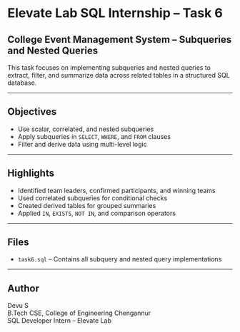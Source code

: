 # Elevate Lab SQL Internship – Task 6  
## College Event Management System – Subqueries and Nested Queries

This task focuses on implementing subqueries and nested queries to extract, filter, and summarize data across related tables in a structured SQL database.

---

## Objectives

- Use scalar, correlated, and nested subqueries
- Apply subqueries in `SELECT`, `WHERE`, and `FROM` clauses
- Filter and derive data using multi-level logic

---

## Highlights

- Identified team leaders, confirmed participants, and winning teams
- Used correlated subqueries for conditional checks
- Created derived tables for grouped summaries
- Applied `IN`, `EXISTS`, `NOT IN`, and comparison operators

---

## Files

- `task6.sql` – Contains all subquery and nested query implementations

---

## Author

Devu S  
B.Tech CSE, College of Engineering Chengannur  
SQL Developer Intern – Elevate Lab
